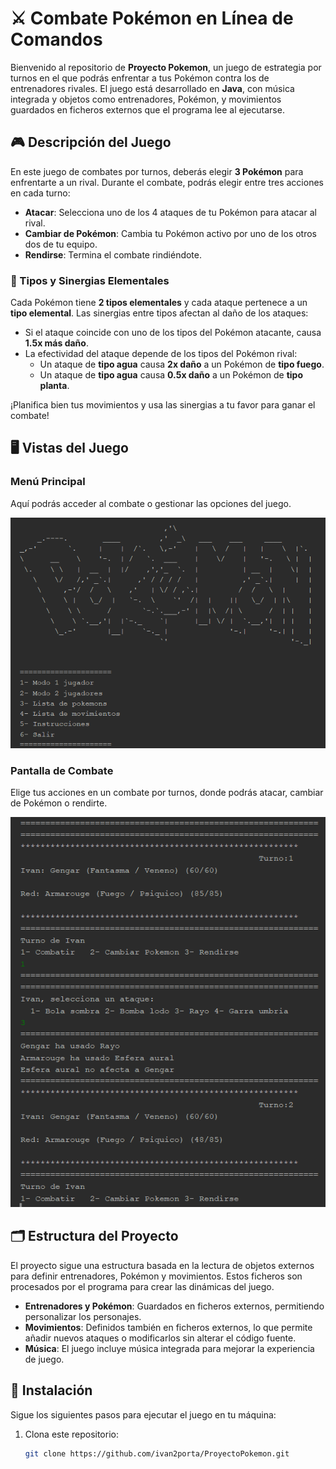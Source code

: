 # ⚔️ Combate Pokémon en Línea de Comandos

Bienvenido al repositorio de **Proyecto Pokemon**, un juego de estrategia por turnos en el que podrás enfrentar a tus Pokémon contra los de entrenadores rivales. El juego está desarrollado en **Java**, con música integrada y objetos como entrenadores, Pokémon, y movimientos guardados en ficheros externos que el programa lee al ejecutarse.

## 🎮 Descripción del Juego

En este juego de combates por turnos, deberás elegir **3 Pokémon** para enfrentarte a un rival. Durante el combate, podrás elegir entre tres acciones en cada turno:

- **Atacar**: Selecciona uno de los 4 ataques de tu Pokémon para atacar al rival.
- **Cambiar de Pokémon**: Cambia tu Pokémon activo por uno de los otros dos de tu equipo.
- **Rendirse**: Termina el combate rindiéndote.

### 🌟 Tipos y Sinergias Elementales

Cada Pokémon tiene **2 tipos elementales** y cada ataque pertenece a un **tipo elemental**. Las sinergias entre tipos afectan al daño de los ataques:

- Si el ataque coincide con uno de los tipos del Pokémon atacante, causa **1.5x más daño**.
- La efectividad del ataque depende de los tipos del Pokémon rival:
  - Un ataque de **tipo agua** causa **2x daño** a un Pokémon de **tipo fuego**.
  - Un ataque de **tipo agua** causa **0.5x daño** a un Pokémon de **tipo planta**.

¡Planifica bien tus movimientos y usa las sinergias a tu favor para ganar el combate!

## 🖥️ Vistas del Juego

### Menú Principal
Aquí podrás acceder al combate o gestionar las opciones del juego.

![Menú del Juego](./images/Menu.png)

### Pantalla de Combate
Elige tus acciones en un combate por turnos, donde podrás atacar, cambiar de Pokémon o rendirte.

![Combate Pokémon](./images/Combate.png)

## 🗂️ Estructura del Proyecto

El proyecto sigue una estructura basada en la lectura de objetos externos para definir entrenadores, Pokémon y movimientos. Estos ficheros son procesados por el programa para crear las dinámicas del juego.

- **Entrenadores y Pokémon**: Guardados en ficheros externos, permitiendo personalizar los personajes.
- **Movimientos**: Definidos también en ficheros externos, lo que permite añadir nuevos ataques o modificarlos sin alterar el código fuente.
- **Música**: El juego incluye música integrada para mejorar la experiencia de juego.

## 🚀 Instalación

Sigue los siguientes pasos para ejecutar el juego en tu máquina:

1. Clona este repositorio:

   ```bash
   git clone https://github.com/ivan2porta/ProyectoPokemon.git
